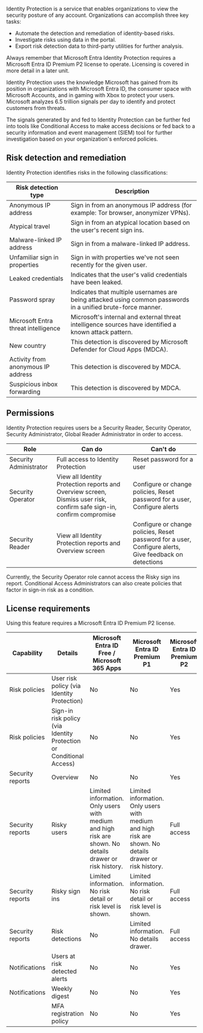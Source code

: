 Identity Protection is a service that enables organizations to view the security posture of any account. Organizations can accomplish three key tasks:

 - Automate the detection and remediation of identity-based risks.
 - Investigate risks using data in the portal.
 - Export risk detection data to third-party utilities for further analysis.

Always remember that Microsoft Entra Identity Protection requires a Microsoft Entra ID Premium P2 license to operate. Licensing is covered in more detail in a later unit.

Identity Protection uses the knowledge Microsoft has gained from its position in organizations with Microsoft Entra ID, the consumer space with Microsoft Accounts, and in gaming with Xbox to protect your users. Microsoft analyzes 6.5 trillion signals per day to identify and protect customers from threats.

The signals generated by and fed to Identity Protection can be further fed into tools like Conditional Access to make access decisions or fed back to a security information and event management (SIEM) tool for further investigation based on your organization's enforced policies.

## Risk detection and remediation

Identity Protection identifies risks in the following classifications:

| **Risk detection type**             | **Description**                                                                                              |
| ----------------------------------- | ------------------------------------------------------------------------------------------------------------ |
| Anonymous IP address                | Sign in from an anonymous IP address (for example: Tor browser, anonymizer VPNs).                            |
| Atypical travel                     | Sign in from an atypical location based on the user's recent sign ins.                                       |
| Malware-linked IP address           | Sign in from a malware-linked IP address.                                                                    |
| Unfamiliar sign in properties       | Sign in with properties we've not seen recently for the given user.                                          |
| Leaked credentials                  | Indicates that the user's valid credentials have been leaked.                                                |
| Password spray                      | Indicates that multiple usernames are being attacked using common passwords in a unified brute-force manner. |
| Microsoft Entra threat intelligence | Microsoft's internal and external threat intelligence sources have identified a known attack pattern.        |
| New country                         | This detection is discovered by Microsoft Defender for Cloud Apps (MDCA).                                    |
| Activity from anonymous IP address  | This detection is discovered by MDCA.                                                                        |
| Suspicious inbox forwarding         | This detection is discovered by MDCA.                                                                        |

## Permissions

Identity Protection requires users be a Security Reader, Security Operator, Security Administrator, Global Reader Administrator in order to access.

| **Role**               | **Can do**                                                                                                            | **Can't do**                                                                                           |
| ---------------------- | --------------------------------------------------------------------------------------------------------------------- | ------------------------------------------------------------------------------------------------------ |
| Security Administrator | Full access to Identity Protection                                                                                    | Reset password for a user                                                                              |
| Security Operator      | View all Identity Protection reports and Overview screen, Dismiss user risk, confirm safe sign-in, confirm compromise | Configure or change policies, Reset password for a user, Configure alerts                              |
| Security Reader        | View all Identity Protection reports and Overview screen                                                              | Configure or change policies, Reset password for a user, Configure alerts, Give feedback on detections |

Currently, the Security Operator role cannot access the Risky sign ins report. Conditional Access Administrators can also create policies that factor in sign-in risk as a condition.

## License requirements

Using this feature requires a Microsoft Entra ID Premium P2 license.

| **Capability**   | **Details**                                                         | **Microsoft Entra ID Free / Microsoft 365 Apps**                                                        | **Microsoft Entra ID Premium P1**                                                                       | **Microsoft Entra ID Premium P2** |
| ---------------- | ------------------------------------------------------------------- | ------------------------------------------------------------------------------------------------------- | ------------------------------------------------------------------------------------------------------- | --------------------------------- |
| Risk policies    | User risk policy (via Identity Protection)                          | No                                                                                                      | No                                                                                                      | Yes                               |
| Risk policies    | Sign-in risk policy (via Identity Protection or Conditional Access) | No                                                                                                      | No                                                                                                      | Yes                               |
| Security reports | Overview                                                            | No                                                                                                      | No                                                                                                      | Yes                               |
| Security reports | Risky users                                                         | Limited information. Only users with medium and high risk are shown. No details drawer or risk history. | Limited information. Only users with medium and high risk are shown. No details drawer or risk history. | Full access                       |
| Security reports | Risky sign ins                                                      | Limited information. No risk detail or risk level is shown.                                             | Limited information. No risk detail or risk level is shown.                                             | Full access                       |
| Security reports | Risk detections                                                     | No                                                                                                      | Limited information. No details drawer.                                                                 | Full access                       |
| Notifications    | Users at risk detected alerts                                       | No                                                                                                      | No                                                                                                      | Yes                               |
| Notifications    | Weekly digest                                                       | No                                                                                                      | No                                                                                                      | Yes                               |
|                  | MFA registration policy                                             | No                                                                                                      | No                                                                                                      | Yes                               |
